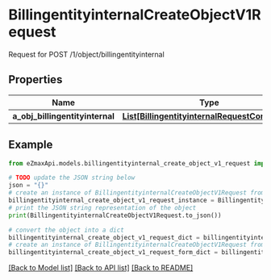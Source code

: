 # BillingentityinternalCreateObjectV1Request

Request for POST /1/object/billingentityinternal

## Properties

Name | Type | Description | Notes
------------ | ------------- | ------------- | -------------
**a_obj_billingentityinternal** | [**List[BillingentityinternalRequestCompound]**](BillingentityinternalRequestCompound.md) |  | 

## Example

```python
from eZmaxApi.models.billingentityinternal_create_object_v1_request import BillingentityinternalCreateObjectV1Request

# TODO update the JSON string below
json = "{}"
# create an instance of BillingentityinternalCreateObjectV1Request from a JSON string
billingentityinternal_create_object_v1_request_instance = BillingentityinternalCreateObjectV1Request.from_json(json)
# print the JSON string representation of the object
print(BillingentityinternalCreateObjectV1Request.to_json())

# convert the object into a dict
billingentityinternal_create_object_v1_request_dict = billingentityinternal_create_object_v1_request_instance.to_dict()
# create an instance of BillingentityinternalCreateObjectV1Request from a dict
billingentityinternal_create_object_v1_request_form_dict = billingentityinternal_create_object_v1_request.from_dict(billingentityinternal_create_object_v1_request_dict)
```
[[Back to Model list]](../README.md#documentation-for-models) [[Back to API list]](../README.md#documentation-for-api-endpoints) [[Back to README]](../README.md)



